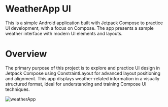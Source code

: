 # WeatherApp UI
This is a simple Android application built with Jetpack Compose to practice UI development, with a focus on Compose. The app presents a sample weather interface with modern UI elements and layouts.

# Overview
The primary purpose of this project is to explore and practice UI design in Jetpack Compose using ConstraintLayout for advanced layout positioning and alignment. This app displays weather-related information in a visually structured format, ideal for understanding and training Compose UI techniques.

![weatherApp](https://github.com/user-attachments/assets/66844b4e-49ed-491a-8a48-68e400120728)
